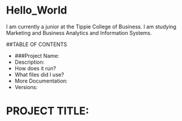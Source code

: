 # Hello_World
I am currently a junior at the Tippie College of Business. I am studying Marketing and Business Analytics and Information Systems.

##TABLE OF CONTENTS
- ###Project Name: 
- Description: 
- How does it run?
- What files did I use?
- More Documentation: 
- Versions: 

# PROJECT TITLE:
